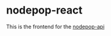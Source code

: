 # nodepop-react

This is the frontend for the [nodepop-api](https://github.com/rpalaciosg/kc_backend_nodejs_web7)
